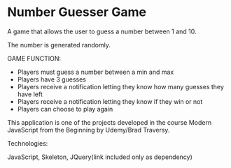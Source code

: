 # Number Guesser Game

A game that allows the user to guess a number between 1 and 10. 

The number is generated randomly.

GAME FUNCTION:
- Players must guess a number between a min and max
- Players have 3 guesses
- Players receive a notification letting they know how many guesses they have left
- Players receive a notification letting they know if they win or not
- Players can choose to play again


This application is one of the projects developed in the course Modern JavaScript from the Beginning by Udemy/Brad Traversy.

Technologies:

JavaScript, Skeleton, JQuery(link included only as dependency)
